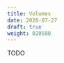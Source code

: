 ```yaml
---
title: Volumes
date: 2020-07-27
draft: true
weight: 020500
---
```

<!-- overview -->
TODO
<!-- body -->
